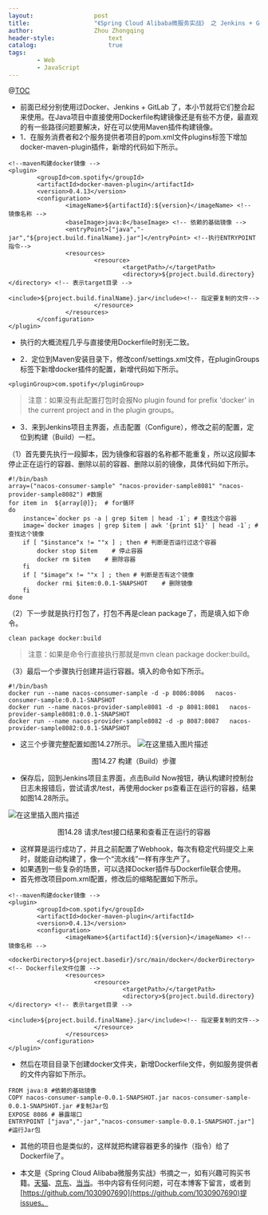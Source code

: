 ```yaml
---
layout:					post
title:					"《Spring Cloud Alibaba微服务实战》 之 Jenkins + Gitlab + Docker部署运行"
author:					Zhou Zhongqing
header-style:				text
catalog:					true
tags:
		- Web
		- JavaScript
---
```

@[TOC](目录)

- 前面已经分别使用过Docker、Jenkins + GitLab 了，本小节就将它们整合起来使用。在Java项目中直接使用Dockerfile构建镜像还是有些不方便，最直观的有一些路径问题要解决，好在可以使用Maven插件构建镜像。
- 1．在服务消费者和2个服务提供者项目的pom.xml文件plugins标签下增加docker-maven-plugin插件，新增的代码如下所示。

```
<!--maven构建docker镜像 -->
<plugin>
		<groupId>com.spotify</groupId>
		<artifactId>docker-maven-plugin</artifactId>
		<version>0.4.13</version>
		<configuration>
				<imageName>${artifactId}:${version}</imageName> <!-- 镜像名称 -->
				<baseImage>java:8</baseImage> <!-- 依赖的基础镜像 -->
				<entryPoint>["java","-jar","${project.build.finalName}.jar"]</entryPoint> <!--执行ENTRYPOINT指令-->
				<resources>
						<resource>
								<targetPath>/</targetPath>
								<directory>${project.build.directory}</directory> <!-- 表示target目录 -->
								<include>${project.build.finalName}.jar</include><!-- 指定要复制的文件-->
						</resource>
				</resources>
		</configuration>
</plugin>
```
- 执行的大概流程几乎与直接使用Dockerfile时别无二致。

- 2．定位到Maven安装目录下，修改conf/settings.xml文件，在pluginGroups标签下新增docker插件的配置，新增代码如下所示。

```
<pluginGroup>com.spotify</pluginGroup>
```

>注意：如果没有此配置打包时会报No plugin found for prefix 'docker' in the current project and in the plugin groups。

- 3．来到Jenkins项目主界面，点击配置（Configure），修改之前的配置，定位到构建（Build）一栏。

（1）首先要先执行一段脚本，因为镜像和容器的名称都不能重复，所以这段脚本停止正在运行的容器、删除以前的容器、删除以前的镜像，具体代码如下所示。

```
#!/bin/bash
array=("nacos-consumer-sample" "nacos-provider-sample8081" "nacos-provider-sample8082") #数据
for item in  ${array[@]};  # for循环
do
	instance=`docker ps -a | grep $item | head -1`; # 查找这个容器
	image=`docker images | grep $item | awk '{print $1}' | head -1`; # 查找这个镜像
	if [ "$instance"x != ""x ] ; then # 判断是否运行过这个容器
		docker stop $item    # 停止容器
		docker rm $item    # 删除容器
	fi
	if [ "$image"x != ""x ] ; then # 判断是否有这个镜像
		docker rmi $item:0.0.1-SNAPSHOT    # 删除镜像
	fi
done
```
（2）下一步就是执行打包了，打包不再是clean package了，而是填入如下命令。

```
clean package docker:build 
```

>注意：如果是命令行直接执行那就是mvn clean package docker:build。

（3）最后一个步骤执行创建并运行容器。填入的命令如下所示。

```
#!/bin/bash
docker run --name nacos-consumer-sample -d -p 8086:8086   nacos-consumer-sample:0.0.1-SNAPSHOT 
docker run --name nacos-provider-sample8081 -d -p 8081:8081   nacos-provider-sample8081:0.0.1-SNAPSHOT
docker run --name nacos-provider-sample8082 -d -p 8087:8087   nacos-provider-sample8082:0.0.1-SNAPSHOT
```


- 这三个步骤完整配置如图14.27所示。 
![在这里插入图片描述](https://i-blog.csdnimg.cn/blog_migrate/e0e411eb2853befe51142259626efecb.png#pic_center)
<center>图14.27  构建（Build）步骤
</center>

- 保存后，回到Jenkins项目主界面，点击Build Now按钮，确认构建时控制台日志未报错后，尝试请求/test，再使用docker ps查看正在运行的容器，结果如图14.28所示。

![在这里插入图片描述](https://i-blog.csdnimg.cn/blog_migrate/73cece4db12761445b7164e943993088.png#pic_center)
<center>图14.28  请求/test接口结果和查看正在运行的容器
</center>


- 这样算是运行成功了，并且之前配置了Webhook，每次有稳定代码提交上来时，就能自动构建了，像一个“流水线”一样有序生产了。
- 如果遇到一些复杂的场景，可以选择Docker插件与Dockerfile联合使用。
- 首先修改项目pom.xml配置，修改后的缩略配置如下所示。


```
<!--maven构建docker镜像 -->
<plugin>
		<groupId>com.spotify</groupId>
		<artifactId>docker-maven-plugin</artifactId>
		<version>0.4.13</version>
		<configuration>
				<imageName>${artifactId}:${version}</imageName> <!-- 镜像名称 -->
				<dockerDirectory>${project.basedir}/src/main/docker</dockerDirectory> <!-- Dockerfile文件位置 -->
				<resources>
						<resource>
								<targetPath>/</targetPath>
								<directory>${project.build.directory}</directory> <!-- 表示target目录 -->
								<include>${project.build.finalName}.jar</include><!-- 指定要复制的文件-->
						</resource>
				</resources>
		</configuration>
</plugin>
```


- 然后在项目目录下创建docker文件夹，新增Dockerfile文件，例如服务提供者的文件内容如下所示。

```
FROM java:8 #依赖的基础镜像
COPY nacos-consumer-sample-0.0.1-SNAPSHOT.jar nacos-consumer-sample-0.0.1-SNAPSHOT.jar #复制Jar包
EXPOSE 8086 # 暴露端口
ENTRYPOINT ["java","-jar","nacos-consumer-sample-0.0.1-SNAPSHOT.jar"] #运行Jar包
```
- 其他的项目也是类似的，这样就把构建容器更多的操作（指令）给了Dockerfile了。

- 本文是《Spring Cloud Alibaba微服务实战》书摘之一，如有兴趣可购买书籍。[天猫](https://detail.tmall.com/item.htm?spm=a230r.1.14.40.4d013ed4NkvyPZ&id=650584628890&ns=1&abbucket=3)、[京东](https://item.jd.com/13365970.html)、[当当](http://product.dangdang.com/29275400.html)。书中内容有任何问题，可在本博客下留言，或者到[https://github.com/1030907690](https://github.com/1030907690)提issues。
